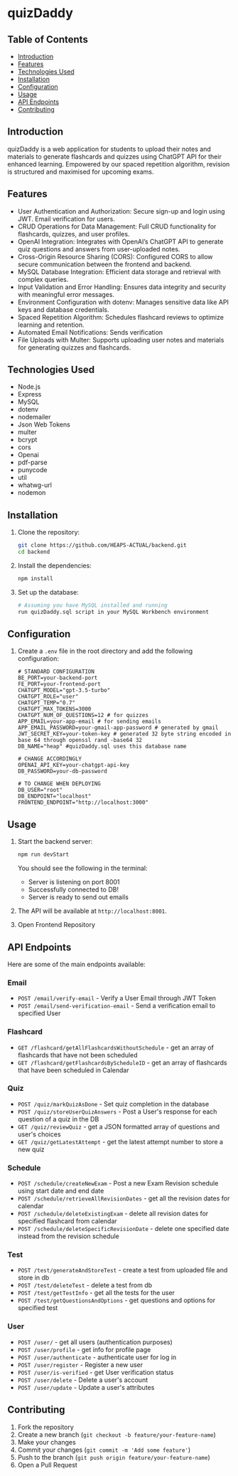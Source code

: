 # quizDaddy

## Table of Contents
- [Introduction](#introduction)
- [Features](#features)
- [Technologies Used](#technologies-used)
- [Installation](#installation)
- [Configuration](#configuration)
- [Usage](#usage)
- [API Endpoints](#api-endpoints)
- [Contributing](#contributing)

## Introduction
quizDaddy is a web application for students to upload their notes and materials to generate flashcards and quizzes using ChatGPT API for their enhanced learning. Empowered by our spaced repetition algorithm, revision is structured and maximised for upcoming exams.

## Features
- User Authentication and Authorization: Secure sign-up and login using JWT. Email verification for users.
- CRUD Operations for Data Management: Full CRUD functionality for flashcards, quizzes, and user profiles.
- OpenAI Integration: Integrates with OpenAI’s ChatGPT API to generate quiz questions and answers from user-uploaded notes.
- Cross-Origin Resource Sharing (CORS): Configured CORS to allow secure communication between the frontend and backend.
- MySQL Database Integration: Efficient data storage and retrieval with complex queries.
- Input Validation and Error Handling: Ensures data integrity and security with meaningful error messages.
- Environment Configuration with dotenv: Manages sensitive data like API keys and database credentials.
- Spaced Repetition Algorithm: Schedules flashcard reviews to optimize learning and retention.
- Automated Email Notifications: Sends verification
- File Uploads with Multer: Supports uploading user notes and materials for generating quizzes and flashcards.

## Technologies Used
- Node.js
- Express
- MySQL
- dotenv
- nodemailer
- Json Web Tokens
- multer 
- bcrypt
- cors
- Openai
- pdf-parse
- punycode
- util
- whatwg-url
- nodemon

## Installation
1. Clone the repository:
    ```sh
    git clone https://github.com/HEAPS-ACTUAL/backend.git
    cd backend
    ```

2. Install the dependencies:
    ```sh
    npm install
    ```

3. Set up the database:
    ```sh
    # Assuming you have MySQL installed and running
    run quizDaddy.sql script in your MySQL Workbench environment

    ```

## Configuration
1. Create a `.env` file in the root directory and add the following configuration:
    ```
    # STANDARD CONFIGURATION
    BE_PORT=your-backend-port
    FE_PORT=your-frontend-port
    CHATGPT_MODEL="gpt-3.5-turbo"
    CHATGPT_ROLE="user"
    CHATGPT_TEMP="0.7"
    CHATGPT_MAX_TOKENS=3000
    CHATGPT_NUM_OF_QUESTIONS=12 # for quizzes
    APP_EMAIL=your-app-email # for sending emails
    APP_EMAIL_PASSWORD=your-gmail-app-password # generated by gmail
    JWT_SECRET_KEY=your-token-key # generated 32 byte string encoded in base 64 through openssl rand -base64 32 
    DB_NAME="heap" #quizDaddy.sql uses this database name

    # CHANGE ACCORDINGLY
    OPENAI_API_KEY=your-chatgpt-api-key
    DB_PASSWORD=your-db-password

    # TO CHANGE WHEN DEPLOYING
    DB_USER="root"
    DB_ENDPOINT="localhost"
    FRONTEND_ENDPOINT="http://localhost:3000"
    ```

## Usage
1. Start the backend server:
    ```sh
    npm run devStart
    ```
    You should see the following in the terminal:
    - Server is listening on port 8001
    - Successfully connected to DB!
    - Server is ready to send out emails
    

2. The API will be available at `http://localhost:8001`.

3. Open Frontend Repository

## API Endpoints
Here are some of the main endpoints available:

### Email
- `POST /email/verify-email` - Verify a User Email through JWT Token
- `POST /email/send-verification-email` - Send a verification email to specified User

### Flashcard
- `GET /flashcard/getAllFlashcardsWithoutSchedule` - get an array of flashcards that have not been scheduled
- `GET /flashcard/getFlashcardsByScheduleID` - get an array of flashcards that have been scheduled in Calendar

### Quiz
- `POST /quiz/markQuizAsDone` - Set quiz completion in the database
- `POST /quiz/storeUserQuizAnswers` - Post a User's response for each question of a quiz in the DB 
- `GET /quiz/reviewQuiz` - get a JSON formatted array of questions and user's choices
- `GET /quiz/getLatestAttempt` - get the latest attempt number to store a new quiz

### Schedule
- `POST /schedule/createNewExam` - Post a new Exam Revision schedule using start date and end date
- `POST /schedule/retrieveAllRevisionDates` - get all the revision dates for calendar 
- `POST /schedule/deleteExistingExam` - delete all revision dates for specified flashcard from calendar
- `POST /schedule/deleteSpecificRevisionDate` - delete one specified date instead from the revision schedule

### Test
- `POST /test/generateAndStoreTest` - create a test from uploaded file and store in db
- `POST /test/deleteTest` - delete a test from db 
- `POST /test/getTestInfo` - get all the tests for the user
- `POST /test/getQuestionsAndOptions` - get questions and options for specified test

### User
- `POST /user/` - get all users (authentication purposes)
- `POST /user/profile` - get info for profile page
- `POST /user/authenticate` - authenticate user for log in
- `POST /user/register` - Register a new user
- `POST /user/is-verified` - get User verification status
- `POST /user/delete` - Delete a user's account
- `POST /user/update` - Update a user's attributes

## Contributing
1. Fork the repository
2. Create a new branch (`git checkout -b feature/your-feature-name`)
3. Make your changes
4. Commit your changes (`git commit -m 'Add some feature'`)
5. Push to the branch (`git push origin feature/your-feature-name`)
6. Open a Pull Request
